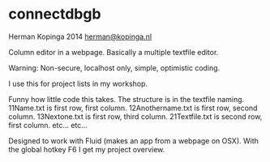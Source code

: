 connectdbgb
===========
Herman Kopinga 2014 herman@kopinga.nl

Column editor in a webpage. Basically a multiple textfile editor.

Warning: Non-secure, localhost only, simple, optimistic coding.

I use this for project lists in my workshop.

Funny how little code this takes. The structure is in the textfile naming.
11Name.txt is first row, first column.
12Anothername.txt is first row, second column.
13Nextone.txt is first row, third column.
21Textfile.txt is second row, first column.
etc...
etc...

Designed to work with Fluid (makes an app from a webpage on OSX).
With the global hotkey F6 I get my project overview.
